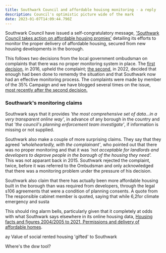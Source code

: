 ```yaml
---
title: Southwark Council and affordable houisng monitoring - a reply
description: Council's optimistic picture wide of the mark
date: 2023-01-07T14:09:44.790Z
---
```

Southwark Council have issued a self-congratulatory message, ['Southwark Council takes action on affordable housing promies'](https://www.southwark.gov.uk/news/2022/dec/southwark-council-takes-action-on-affordable-homes-promises#:~:text=21%20December%202022,fulfil%20their%20affordable%20housing%20commitments.) detailing its efforts to monitor the proper delivery of affordable housing, secured from new housing developments in the borough.

This follows two decisions from the local government ombudsman on complaints that there was no proper monitoring system in place.  The [first decision](https://www.35percent.org/img/LGOFinalDecisionSOR.pdf), in 2016, upheld the complaint; [ the second](https://www.lgo.org.uk/decisions/planning/other/21-009-646), in 2022, decided that enough had been  done to rememdy the situation and that Southwark now had an effective monitoring process.  The complaints were made by member of the 35% Campaign and we have blogged several times on the issue, [most recently after the second decision.](https://www.35percent.org/posts/ombudsman-rejects-affordable-housing-complaint-against-southwark/)

### Southwark's monitoring claims

Southwark says that it provides *'the most comprehensive set of data...in a very transparent online way'*, in advance of any borough in the country and that *'the council's planning enforcement team investigate'*, if information is missing or not supplied.

Southwark also make a couple of more surprising claims.  They say that they agreed *'wholeheartedly, with the complainant'*, who pointed out that there was no proper monitoring and that it was *'not acceptable for landlords and developers to deprove people in the borough of the housing they need'.*  This was not apparant back in 2015.  Southwark rejected the complaint, twice, before it was referred to the Ombudsman and only acknowledged that there was a monitoring problem under the pressure of his decision.

Southwark also claim that there has actually been more affordable housing built in the borough than was required from developers, through the legal s106 agreements that were a condition of planning consents.  A quote from The responsible cabinet member is quoted, saying that while 6,2for climate emergency and susta



This should ring alarm bells, particularly given that it completely at odds with what Southwark says elsewhere in its online housing data, [Housing facts and figures 2004/2005 to 2021, Permissions and delivery of affordable homes](<Housing facts and figures 2004/2005 to 2021 Permissions and delivery of affordable homes>).





ay Value of social rented housing 'gifted' to Southwark

Where's the dxw tool?